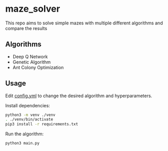 # maze_solver
This repo aims to solve simple mazes with multiple different algorithms and compare the results

## Algorithms

- Deep Q Network
- Genetic Algorithm
- Ant Colony Optimization

## Usage

Edit [config.yml](./config/config.yml) to change the desired algorithm and hyperparameters.

Install dependencies:
```bash
python3 -m venv ./venv
. ./venv/bin/activate
pip3 install -r requirements.txt
```

Run the algorithm:
```bash
python3 main.py
```
